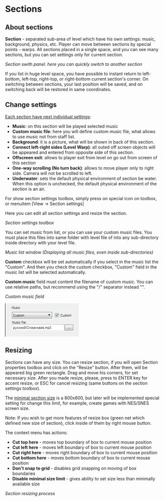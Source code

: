# Sections

## About sections

**Section** - separated sub-area of level which have his own settings: music, background, physics, etc. Player can move between sections by special points - warps. All sections placed in a single space, and you can see many sections, but you can set settings only for current section.
 
_Section swith panel. here you can quickly switch to another section_

<ImageZoom 
  alt="Section_Switch"
  url="screenshots/LevelEditing/Section_Switch.png" 
  :border="true" 
/>

If you list in huge level space, you have possible to instant return to left-bottom, left-top, right-top, or right-bottom current section's corner. On switching between sections, your last position will be saved, and on switching back will be restored in same coordinates.

## Change settings

<u>Each section have next individual settings</u>:

- **Music**: on this section will be played selected music
- **Custom music file**: here you will define custom music file, what allows to use music not from staff list.
- **Background**: it is a picture, what will be shown in back of this section.
- **Connect left-right sides (Level Warp)**: all outed off screen objects will be appeared and entered from opposite side of this section.
- **Offscreen exit**: allows to player exit from level on go out from screen of this section
- **One-way scrolling (No turn back)**: allows to move player only to right side. Camera will not be scrolled to left.
- **Underwater**: sets the default physical environment of section be water. When this option is unchecked, the default physical environment of the section is an air.

For show section settings toolbox, simply press on special icon on toolbox, or menuitem \[View -> Section settings\]

Here you can edit all section settings and resize the section.

_Section settings toolbox_

<ImageZoom 
  alt="0toolbox_section"
  url="screenshots/LevelEditing/Section/0toolbox_section.png" 
  :border="true" 
/>

You can set music from list, or you can use your custom music files. You must place this files into same folder with level file of into any sub-directory inside directory with your level file.

_Music list window (Displaying all music files, even inside sub-directories)_

<ImageZoom 
  alt="0toolbox_section_musiclist"
  url="screenshots/LevelEditing/Section/0toolbox_section_musiclist.png" 
  :border="true" 
/>


**Custom** checkbox will be set automatically if you select in the music list the "Custom". And then you check the custom checkbox, "Custom" field in the music list will be selected automatically.

**Custom music** field must content the filename of custom music. You can use relative paths, but recommend using the "/" separator instead "\".

_Custom music field_

![0toolbox_section_musicPath](screenshots/LevelEditing/Section/0toolbox_section_musicPath.png)

## Resizing

Sections can have any size. You can resize section, if you will open Section properties toolbox and click on the "Resize" button. After them, will be appeared big green rectangle. Drag and move his corners, for set necessary size. After you made resize, please, press to ENTER key for accent resize, or ESC for cancel resizing (same buttons on the section settings toolbox).

The <u>minimal section size</u> is a 800x600, but later will be implemented special setting for change this limit, for example, create games with NES/SNES screen size.

<p class="tip">Note: If you wish to get more features of resize box (green net which
defined new size of section), click inside of them by right mouse button.
</p>

The context menu has actions:
* **Cut top here** - moves top boundary of box to current mouse position
* **Cut left here** - moves left boundary of box to current mouse position
* **Cut right here** - moves right boundary of box to current mouse position
* **Cut bottom here** - moves bottom boundary of box to current mouse position
* **Don't snap to grid** - disables grid snapping on moving of box boundaries
* **Disable minimal size limit** - gives ability to set size less than minimally available size

_Section resizing process_

<ImageZoom 
  alt="0toolbox_section_resize"
  url="screenshots/LevelEditing/Section/0toolbox_section_resize.png" 
  :border="true" 
/>
